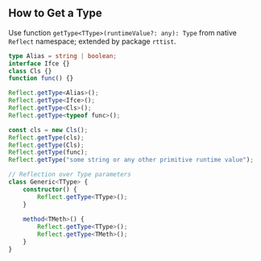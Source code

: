 ## How to Get a Type
Use function `getType<TType>(runtimeValue?: any): Type` from native `Reflect` namespace; extended by package `rttist`.
```typescript
type Alias = string | boolean;
interface Ifce {}
class Cls {}
function func() {}

Reflect.getType<Alias>();
Reflect.getType<Ifce>();
Reflect.getType<Cls>();
Reflect.getType<typeof func>();

const cls = new Cls();
Reflect.getType(cls);
Reflect.getType(Cls);
Reflect.getType(func);
Reflect.getType("some string or any other primitive runtime value");

// Reflection over Type parameters
class Generic<TType> {
	constructor() {
		Reflect.getType<TType>();
	}
	
	method<TMeth>() {
		Reflect.getType<TType>();
		Reflect.getType<TMeth>();
	}
}
```